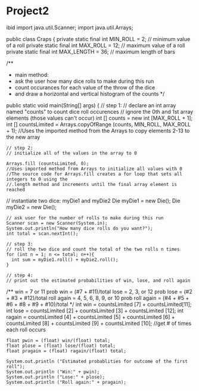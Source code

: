 Project2
========

ibid
import java.util.Scanner;
import java.util.Arrays;
  
public class Craps
{
  private static final int MIN_ROLL = 2;         // minimum value of a roll
  private static final int MAX_ROLL = 12;        // maximum value of a roll
  private static final int MAX_LENGTH = 36;      // maximum length of bars
  
   /**
   * main method:
   * ask the user how many dice rolls to make during this run
   * count occurances for each value of the throw of the dice
   * and draw a horizontal and vertical histogram of the counts
   */
  
  public static void main(String[] args)
  {
    // step 1:
    // declare an int array named "counts" to count dice roll occurences
    // ignore the 0th and 1st array elements (those values can't occur)
    int [] counts = new int [MAX_ROLL + 1];
    int [] countsLimited = Arrays.copyOfRange (counts, MIN_ROLL, MAX_ROLL + 1);
    //Uses the imported method from the Arrays to copy elements 2-13 to the new array

    // step 2:
    // initialize all of the values in the array to 0
    
    Arrays.fill (countsLimited, 0); 
    //Uses imported method from Arrays to initialize all values with 0
    //The source code for Arrays.fill creates a for loop that sets all integers to 0 using the
    //.length method and increments until the final array element is reached
    
   // instantiate two dice: myDie1 and myDie2
    Die myDie1 = new Die();
    Die myDie2 = new Die();
    
    // ask user for the number of rolls to make during this run
    Scanner scan = new Scanner(System.in);
    System.out.println("How many dice rolls do you want?");
    int total = scan.nextInt();

    // step 3:
    // roll the two dice and count the total of the two rolls n times
    for (int n = 1; n <= total; n++){
      int sum = myDie1.roll() + myDie2.roll(); 
    }
   
    // step 4:
    // print out the estimated probabilities of win, lose, and roll again

  /** 
     win = 7 or 11
     prob win = (#7 + #11)/total
     lose = 2, 3, or 12
     prob lose = (#2 + #3 + #12)/total
     roll again = 4, 5, 6, 8, 9, or 10
     prob roll again = (#4 + #5 + #6 + #8 + #9 + #10)/total
     */
    int win = countsLimited [7] + countsLimited[11];
    int lose = countsLimited [2] + countsLimited [3] + countsLimited [12];
    int ragain = countsLimited [4] + countsLimited [5] + countsLimited [6] + countsLimited [8] + 
      countsLimited [9] + countsLimited [10];
    //get # of times each roll occurs
    
    float pwin = (float) win/(float) total;
    float plose = (float) lose/(float) total;
    float pragain = (float) ragain/(float) total;
    
    System.out.println ("Estimated probablities for outcome of the first roll");
    System.out.println ("Win:" + pwin);
    System.out.println ("Lose:" + plose);
    System.out.println ("Roll again:" + pragain);
    
